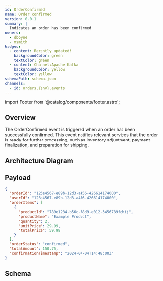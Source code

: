 ```yaml
---
id: OrderConfirmed
name: Order confirmed
version: 0.0.1
summary: |
  Indicates an order has been confirmed
owners:
  - dboyne
  - msmith
badges:
  - content: Recently updated!
    backgroundColor: green
    textColor: green
  - content: Channel:Apache Kafka
    backgroundColor: yellow
    textColor: yellow
schemaPath: schema.json
channels:
  - id: orders.{env}.events
---
```


import Footer from '@catalog/components/footer.astro';

## Overview

The OrderConfirmed event is triggered when an order has been successfully confirmed. This event notifies relevant services that the order is ready for further processing, such as inventory adjustment, payment finalization, and preparation for shipping.

## Architecture Diagram

<NodeGraph />

## Payload

```json title="Example payload"
{
  "orderId": "123e4567-e89b-12d3-a456-426614174000",
  "userId": "123e4567-e89b-12d3-a456-426614174000",
  "orderItems": [
    {
      "productId": "789e1234-b56c-78d9-e012-3456789fghij",
      "productName": "Example Product",
      "quantity": 2,
      "unitPrice": 29.99,
      "totalPrice": 59.98
    }
  ],
  "orderStatus": "confirmed",
  "totalAmount": 150.75,
  "confirmationTimestamp": "2024-07-04T14:48:00Z"
}
```

## Schema

<Schema file="schema.json"/>

<Footer />
